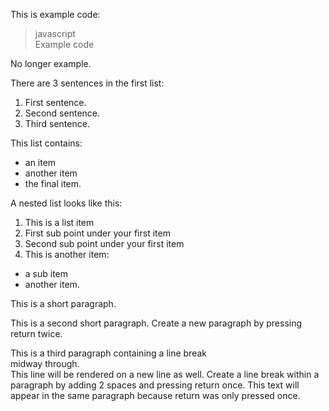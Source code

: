 This is example code:
> javascript  
> Example code  

No longer example.


There are 3 sentences in the first list:

1. First sentence.
2. Second sentence.
3. Third sentence.
 

This list contains:

* an item
* another item
* the final item.


A nested list looks like this:

1. This is a list item
  1. First sub point under your first item
  2. Second sub point under your first item
2. This is another item:
  * a sub item
  * another item.


This is a short paragraph.

This is a second short paragraph. Create a new paragraph by pressing return twice.

This is a third paragraph containing a line break  
midway through.  
This line will be rendered on a new line as well. Create a line break within a paragraph by adding 2 spaces and pressing return once.
This text will appear in the same paragraph because return was only pressed once.

